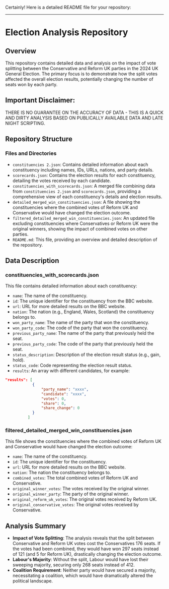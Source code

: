 Certainly! Here is a detailed README file for your repository:

---

# Election Analysis Repository

## Overview
This repository contains detailed data and analysis on the impact of vote splitting between the Conservative and Reform UK parties in the 2024 UK General Election. The primary focus is to demonstrate how the split votes affected the overall election results, potentially changing the number of seats won by each party.

## Important Disclaimer: 
THERE IS NO GUARANTEE ON THE ACCURACY OF DATA - THIS IS A QUICK AND DIRTY ANALYSIS BASED ON PUBLICALLY AVAILABLE DATA AND LATE NIGHT SCRIPTING.


## Repository Structure

### Files and Directories
- `constituencies 2.json`: Contains detailed information about each constituency including names, IDs, URLs, nations, and party details.
- `scorecards.json`: Contains the election results for each constituency, detailing the votes received by each candidate.
- `constituencies_with_scorecards.json`: A merged file combining data from `constituencies 2.json` and `scorecards.json`, providing a comprehensive view of each constituency's details and election results.
- `detailed_merged_win_constituencies.json`: A file showing the constituencies where the combined votes of Reform UK and Conservative would have changed the election outcome.
- `filtered_detailed_merged_win_constituencies.json`: An updated file excluding constituencies where Conservatives or Reform UK were the original winners, showing the impact of combined votes on other parties.
- `README.md`: This file, providing an overview and detailed description of the repository.

## Data Description

### constituencies_with_scorecards.json
This file contains detailed information about each constituency:
- `name`: The name of the constituency.
- `id`: The unique identifier for the constituency from the BBC website.
- `url`: URL for more detailed results on the BBC website.
- `nation`: The nation (e.g., England, Wales, Scotland) the constituency belongs to.
- `won_party_name`: The name of the party that won the constituency.
- `won_party_code`: The code of the party that won the constituency.
- `previous_party_name`: The name of the party that previously held the seat.
- `previous_party_code`: The code of the party that previously held the seat.
- `status_description`: Description of the election result status (e.g., gain, hold).
- `status_code`: Code representing the election result status.
- `results`: An array with different candidates, for example:
```json
"results": [
            {
                "party_name": "xxxx",
                "candidate": "xxxx",
                "votes": 0,
                "share": 0,
                "share_change": 0
            }
          ]
```


### filtered_detailed_merged_win_constituencies.json
This file shows the constituencies where the combined votes of Reform UK and Conservative would have changed the election outcome:
- `name`: The name of the constituency.
- `id`: The unique identifier for the constituency.
- `url`: URL for more detailed results on the BBC website.
- `nation`: The nation the constituency belongs to.
- `combined_votes`: The total combined votes of Reform UK and Conservative.
- `original_winner_votes`: The votes received by the original winner.
- `original_winner_party`: The party of the original winner.
- `original_reform_uk_votes`: The original votes received by Reform UK.
- `original_conservative_votes`: The original votes received by Conservative.

## Analysis Summary
- **Impact of Vote Splitting**: The analysis reveals that the split between Conservative and Reform UK votes cost the Conservatives 176 seats. If the votes had been combined, they would have won 297 seats instead of 121 (and 5 for Reform UK), drastically changing the election outcome.
- **Labour's Majority**: Without the split, Labour would have lost their sweeping majority, securing only 268 seats instead of 412.
- **Coalition Requirement**: Neither party would have secured a majority, necessitating a coalition, which would have dramatically altered the political landscape.
